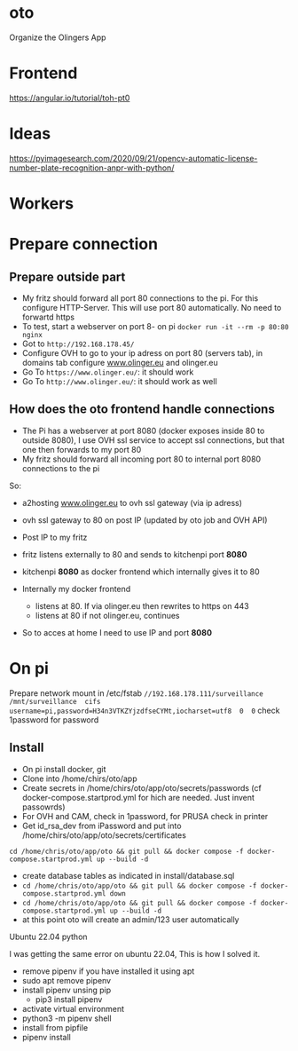 # oto
Organize the Olingers App

# Frontend

https://angular.io/tutorial/toh-pt0

# Ideas

https://pyimagesearch.com/2020/09/21/opencv-automatic-license-number-plate-recognition-anpr-with-python/

# Workers

# Prepare connection

## Prepare outside part
- My fritz should forward all port 80 connections to the pi. For this configure HTTP-Server. This will use port 80 automatically. No need to forwartd https
- To test, start a webserver on port 8- on pi `docker run -it --rm -p 80:80 nginx`
- Got to `http://192.168.178.45/`
- Configure OVH to go to your ip adress on port 80 (servers tab), in domains tab configure www.olinger.eu and olinger.eu
- Go To `https://www.olinger.eu/`: it should work
- Go To `http://www.olinger.eu/`: it should work as well

## How does the oto frontend handle connections


- The Pi has a webserver at port 8080 (docker exposes inside 80 to outside 8080), I use OVH ssl service to accept ssl connections, but that one then forwards to my port 80
- My fritz should forward all incoming port 80 to internal port 8080 connections to the pi

So:
- a2hosting www.olinger.eu to ovh ssl gateway (via ip adress)
- ovh ssl gateway to 80 on post IP (updated by oto job and OVH API)
- Post IP to my fritz
- fritz listens externally to 80 and sends to kitchenpi port **8080**
- kitchenpi **8080** as docker frontend which internally gives it to 80
- Internally my docker frontend
  - listens at 80. If via olinger.eu then rewrites to https on 443
  - listens at 80 if not olinger.eu, continues

- So to acces at home I need to use IP and port **8080**

# On pi

Prepare network mount in /etc/fstab
`//192.168.178.111/surveillance  /mnt/surveillance  cifs  username=pi,password=H34n3VTKZYjzdfseCYMt,iocharset=utf8  0  0`
check 1password for password

## Install
- On pi install docker, git
- Clone into /home/chirs/oto/app
- Create secrets in /home/chirs/oto/app/oto/secrets/passwords (cf docker-compose.startprod.yml for hich are needed. Just invent passowrds)
- For OVH and CAM, check in 1password, for PRUSA check in printer
- Get id_rsa_dev from iPassword and put into /home/chirs/oto/app/oto/secrets/certificates

```
cd /home/chris/oto/app/oto && git pull && docker compose -f docker-compose.startprod.yml up --build -d
```

- create database tables as indicated in install/database.sql
- `cd /home/chris/oto/app/oto && git pull && docker compose -f docker-compose.startprod.yml down`
- `cd /home/chris/oto/app/oto && git pull && docker compose -f docker-compose.startprod.yml up --build -d`
- at this point oto will create an admin/123 user automatically

Ubuntu 22.04 python

I was getting the same error on ubuntu 22.04, This is how I solved it.
- remove pipenv if you have installed it using apt
- sudo apt remove pipenv
- install pipenv unsing pip
  - pip3 install pipenv
- activate virtual environment
- python3 -m pipenv shell
- install from pipfile
- pipenv install
